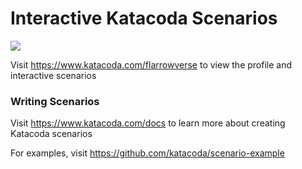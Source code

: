 # Interactive Katacoda Scenarios

[![](http://shields.katacoda.com/katacoda/flarrowverse/count.svg)](https://www.katacoda.com/flarrowverse "Get your profile on Katacoda.com")

Visit https://www.katacoda.com/flarrowverse to view the profile and interactive scenarios

### Writing Scenarios
Visit https://www.katacoda.com/docs to learn more about creating Katacoda scenarios

For examples, visit https://github.com/katacoda/scenario-example
